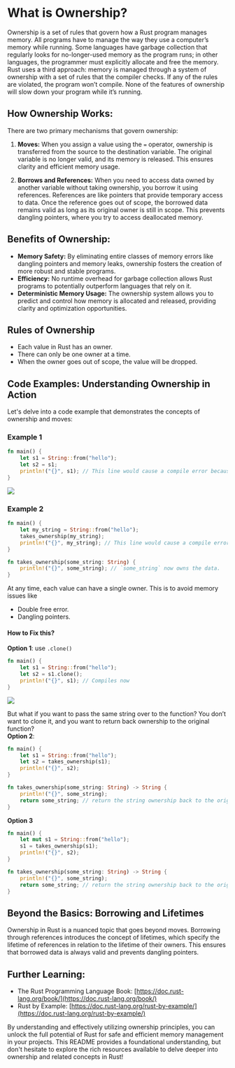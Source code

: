 # **What is Ownership?**

Ownership is a set of rules that govern how a Rust program manages memory. All programs have to manage the way they use a computer’s memory while running. Some languages have garbage collection that regularly looks for no-longer-used memory as the program runs; in other languages, the programmer must explicitly allocate and free the memory. Rust uses a third approach: memory is managed through a system of ownership with a set of rules that the compiler checks. If any of the rules are violated, the program won’t compile. None of the features of ownership will slow down your program while it’s running.
## **How Ownership Works:**

There are two primary mechanisms that govern ownership:

1. **Moves:** When you assign a value using the `=` operator, ownership is transferred from the source to the destination variable. The original variable is no longer valid, and its memory is released. This ensures clarity and efficient memory usage.

2. **Borrows and References:** When you need to access data owned by another variable without taking ownership, you borrow it using references. References are like pointers that provide temporary access to data. Once the reference goes out of scope, the borrowed data remains valid as long as its original owner is still in scope. This prevents dangling pointers, where you try to access deallocated memory.

## **Benefits of Ownership:**

- **Memory Safety:** By eliminating entire classes of memory errors like dangling pointers and memory leaks, ownership fosters the creation of more robust and stable programs.
- **Efficiency:** No runtime overhead for garbage collection allows Rust programs to potentially outperform languages that rely on it.
- **Deterministic Memory Usage:** The ownership system allows you to predict and control how memory is allocated and released, providing clarity and optimization opportunities.

## **Rules of Ownership**
- Each value in Rust has an owner.
- There can only be one owner at a time.
- When the owner goes out of scope, the value will be dropped.

## **Code Examples: Understanding Ownership in Action**

Let's delve into a code example that demonstrates the concepts of ownership and moves:

### **Example 1**
```rust
fn main() {
    let s1 = String::from("hello");
    let s2 = s1;
    println!("{}", s1); // This line would cause a compile error because ownership has been moved.
}
```
![](https://www.notion.so/image/https%3A%2F%2Fprod-files-secure.s3.us-west-2.amazonaws.com%2F085e8ad8-528e-47d7-8922-a23dc4016453%2F165f9686-4e14-4160-bde4-08c3340c14e3%2Ftrpl04-04.svg?table=block&id=d5d261e4-d8f5-48fb-b92f-fe2bbcfc2306&cache=v2)

### **Example 2**
```rust
fn main() {
    let my_string = String::from("hello");
    takes_ownership(my_string);
    println!("{}", my_string); // This line would cause a compile error because ownership has been moved.
}

fn takes_ownership(some_string: String) {
    println!("{}", some_string); // `some_string` now owns the data.
}
```
At any time, each value can have a single owner. This is to avoid memory issues like
- Double free error.
- Dangling pointers.

#### **How to Fix this?**
**Option 1**: use `.clone()`
```rust
fn main() {
    let s1 = String::from("hello");
    let s2 = s1.clone();
    println!("{}", s1); // Compiles now
}
```
![](https://www.notion.so/image/https%3A%2F%2Fprod-files-secure.s3.us-west-2.amazonaws.com%2F085e8ad8-528e-47d7-8922-a23dc4016453%2F2eace7ca-252a-4eea-96fc-78deef6b586b%2FScreenshot_2024-04-26_at_9.08.01_AM.png?table=block&id=036c4833-6e1a-4c72-a64c-dc80124fd1c7&cache=v2)

But what if you want to pass the same string over to the function? You don’t want to clone it, and you want to return back ownership to the original function? <br />
**Option 2**: 
```rust
fn main() {
    let s1 = String::from("hello");
    let s2 = takes_ownership(s1);
    println!("{}", s2);
}

fn takes_ownership(some_string: String) -> String {
    println!("{}", some_string); 
    return some_string; // return the string ownership back to the original main fn
}
```

**Option 3**
```rust
fn main() {
    let mut s1 = String::from("hello");
    s1 = takes_ownership(s1);
    println!("{}", s2);
}

fn takes_ownership(some_string: String) -> String {
    println!("{}", some_string); 
    return some_string; // return the string ownership back to the original main fn
}
```

## **Beyond the Basics: Borrowing and Lifetimes**

Ownership in Rust is a nuanced topic that goes beyond moves. Borrowing through references introduces the concept of lifetimes, which specify the lifetime of references in relation to the lifetime of their owners. This ensures that borrowed data is always valid and prevents dangling pointers.

## **Further Learning:**

- The Rust Programming Language Book: [https://doc.rust-lang.org/book/](https://doc.rust-lang.org/book/)
- Rust by Example: [https://doc.rust-lang.org/rust-by-example/](https://doc.rust-lang.org/rust-by-example/)

By understanding and effectively utilizing ownership principles, you can unlock the full potential of Rust for safe and efficient memory management in your projects. This README provides a foundational understanding, but don't hesitate to explore the rich resources available to delve deeper into ownership and related concepts in Rust!
